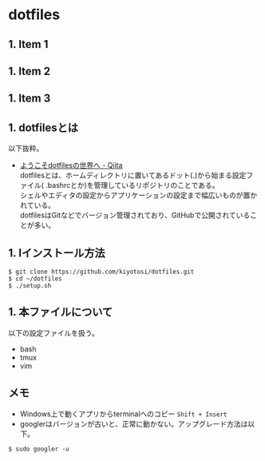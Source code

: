 # dotfiles
## 1. Item 1
## 1. Item 2
## 1. Item 3
## 1. dotfilesとは
  以下抜粋。  

- [ようこそdotfilesの世界へ - Qiita  ](https://qiita.com/yutakatay/items/c6c7584d9795799ee164)  
  dotfilesとは、ホームディレクトリに置いてあるドット(.)から始まる設定ファイル(
  .bashrcとか)を管理しているリポジトリのことである。  
  シェルやエディタの設定からアプリケーションの設定まで幅広いものが置かれている。  
  dotfilesはGitなどでバージョン管理されており、GitHubで公開されていることが多い。  

## 1. Iインストール方法  
~~~cd ~
$ git clone https://github.com/kiyotosi/dotfiles.git
$ cd ~/dotfiles
$ ./setup.sh
~~~

## 1. 本ファイルについて
以下の設定ファイルを扱う。
- bash  
- tmux  
- vim  

## メモ
- Windows上で動くアプリからterminalへのコピー `Shift + Insert`  
- googlerはバージョンが古いと、正常に動かない。アップグレード方法は以下。  
~~~
$ sudo googler -u
~~~

